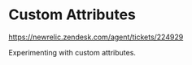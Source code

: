 # Custom Attributes

https://newrelic.zendesk.com/agent/tickets/224929

Experimenting with custom attributes.
